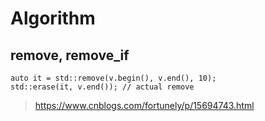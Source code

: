 # Algorithm

## remove, remove_if

```cpp=
auto it = std::remove(v.begin(), v.end(), 10);
std::erase(it, v.end()); // actual remove
```

> https://www.cnblogs.com/fortunely/p/15694743.html
